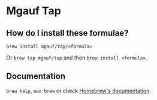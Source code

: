 # Mgauf Tap

## How do I install these formulae?

`brew install mgauf/tap/<formula>`

Or `brew tap mgauf/tap` and then `brew install <formula>`.

## Documentation

`brew help`, `man brew` or check [Homebrew's documentation](https://docs.brew.sh).
